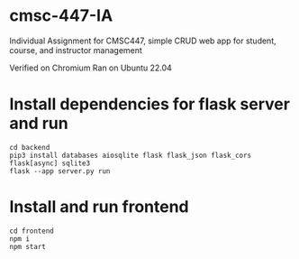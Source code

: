 # cmsc-447-IA
Individual Assignment for CMSC447, simple CRUD web app for student, course, and instructor management

Verified on Chromium
Ran on Ubuntu 22.04

# Install dependencies for flask server and run
```
cd backend
pip3 install databases aiosqlite flask flask_json flask_cors flask[async] sqlite3
flask --app server.py run
```

# Install and run frontend
```
cd frontend
npm i
npm start
```